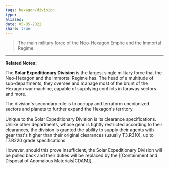 ```yaml
---
tags: hexagon/division
type: 
aliases: 
date: 05-05-2022
share: true
---
```


> The main military force of the Neo-Hexagon Empire and the Immortal Regime.
---

**Related Notes:** 

The **Solar Expeditionary Division** is the largest single military force that the Neo-Hexagon and the Immortal Regime has. The head of a multitude of sub-departments, they oversee and manage most of the brunt of the Hexagon war machine, capable of supplying conflicts in faraway sectors and more.

The division's secondary role is to occupy and terraform uncolonized sectors and planets to further expand the Hexagon's territory.

Unique to the Solar Expeditionary Division is its clearance specifications. Unlike other departments, whose gear is tightly restricted according to their clearances, the division is granted the ability to supply their agents with gear that's higher than their original clearances (usually T3.R310), up to T7.R220 grade specifications.

However, should this prove insufficient, the Solar Expeditionary Division will be pulled back and their duties will be replaced by the [[Containment and Disposal of Anomalous Materials|CDAM]].